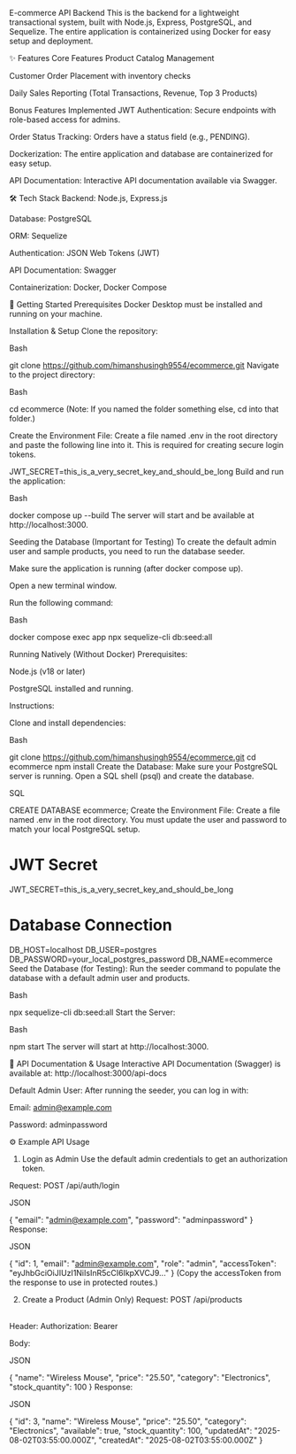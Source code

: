 E-commerce API Backend
This is the backend for a lightweight transactional system, built with Node.js, Express, PostgreSQL, and Sequelize. The entire application is containerized using Docker for easy setup and deployment.

✨ Features
Core Features
Product Catalog Management

Customer Order Placement with inventory checks

Daily Sales Reporting (Total Transactions, Revenue, Top 3 Products)

Bonus Features Implemented
JWT Authentication: Secure endpoints with role-based access for admins.

Order Status Tracking: Orders have a status field (e.g., PENDING).

Dockerization: The entire application and database are containerized for easy setup.

API Documentation: Interactive API documentation available via Swagger.

🛠️ Tech Stack
Backend: Node.js, Express.js

Database: PostgreSQL

ORM: Sequelize

Authentication: JSON Web Tokens (JWT)

API Documentation: Swagger

Containerization: Docker, Docker Compose

🚀 Getting Started
Prerequisites
Docker Desktop must be installed and running on your machine.

Installation & Setup
Clone the repository:

Bash

git clone https://github.com/himanshusingh9554/ecommerce.git
Navigate to the project directory:

Bash

cd ecommerce
(Note: If you named the folder something else, cd into that folder.)

Create the Environment File:
Create a file named .env in the root directory and paste the following line into it. This is required for creating secure login tokens.

JWT_SECRET=this_is_a_very_secret_key_and_should_be_long
Build and run the application:

Bash

docker compose up --build
The server will start and be available at http://localhost:3000.

Seeding the Database (Important for Testing)
To create the default admin user and sample products, you need to run the database seeder.

Make sure the application is running (after docker compose up).

Open a new terminal window.

Run the following command:

Bash

docker compose exec app npx sequelize-cli db:seed:all

Running Natively (Without Docker)
Prerequisites:

Node.js (v18 or later)

PostgreSQL installed and running.

Instructions:

Clone and install dependencies:

Bash

git clone https://github.com/himanshusingh9554/ecommerce.git
cd ecommerce
npm install
Create the Database:
Make sure your PostgreSQL server is running. Open a SQL shell (psql) and create the database.

SQL

CREATE DATABASE ecommerce;
Create the Environment File:
Create a file named .env in the root directory. You must update the user and password to match your local PostgreSQL setup.

# JWT Secret
JWT_SECRET=this_is_a_very_secret_key_and_should_be_long

# Database Connection
DB_HOST=localhost
DB_USER=postgres
DB_PASSWORD=your_local_postgres_password
DB_NAME=ecommerce
Seed the Database (for Testing):
Run the seeder command to populate the database with a default admin user and products.

Bash

npx sequelize-cli db:seed:all
Start the Server:

Bash

npm start
The server will start at http://localhost:3000.

📖 API Documentation & Usage
Interactive API Documentation (Swagger) is available at: http://localhost:3000/api-docs

Default Admin User: After running the seeder, you can log in with:

Email: admin@example.com

Password: adminpassword

⚙️ Example API Usage
1. Login as Admin
Use the default admin credentials to get an authorization token.

Request: POST /api/auth/login

JSON

{
  "email": "admin@example.com",
  "password": "adminpassword"
}
Response:

JSON

{
    "id": 1,
    "email": "admin@example.com",
    "role": "admin",
    "accessToken": "eyJhbGciOiJIUzI1NiIsInR5cCI6IkpXVCJ9..."
}
(Copy the accessToken from the response to use in protected routes.)

2. Create a Product (Admin Only)
Request: POST /api/products
<br>
Header: Authorization: Bearer <your_admin_token>

Body:

JSON

{
    "name": "Wireless Mouse",
    "price": "25.50",
    "category": "Electronics",
    "stock_quantity": 100
}
Response:

JSON

{
    "id": 3,
    "name": "Wireless Mouse",
    "price": "25.50",
    "category": "Electronics",
    "available": true,
    "stock_quantity": 100,
    "updatedAt": "2025-08-02T03:55:00.000Z",
    "createdAt": "2025-08-02T03:55:00.000Z"
}
